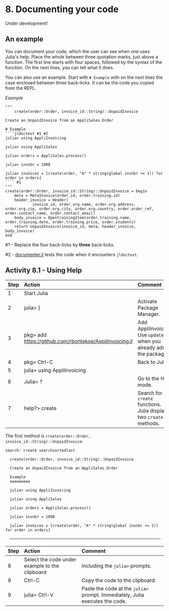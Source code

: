 # 8. Documenting your code

Under development!

## An example

You can document your code, which the user can see when one uses Julia's help. Place the whole between three quotation marks, just above a function. The first line starts with four spaces, followed by the syntax of the function. On the next lines, you can tell what it does.

You can also use an example. Start with `# Example` with on the next lines the case enclosed between three back-ticks. It can be the code you copied from the REPL.

*Example*
```
"""
    create(order::Order, invoice_id::String)::UnpaidInvoice

Create an UnpaidInvoice from an AppliSales.Order

# Example
````jldoctest #1 #2
julia> using AppliInvoicing

julia> using AppliSales

julia> orders = AppliSales.process()

julia> invnbr = 1000

julia> invoices = [create(order, "A" * string(global invnbr += 1)) for order in orders]
```` #1
"""
create(order::Order, invoice_id::String)::UnpaidInvoice = begin
    meta = MetaInvoice(order.id, order.training.id)
    header_invoice = Header(
            invoice_id, order.org.name, order.org.address, order.org.zip, order.org.city, order.org.country, order.order_ref, order.contact_name, order.contact_email)
    body_invoice = OpentrainingItem(order.training.name, order.training.date, order.training.price, order.students)
    return UnpaidInvoice(invoice_id, meta, header_invoice, body_invoice)
end
```
\#1 - Replace the four back-ticks by **three** back-ticks.

\#2 - [documenter.jl](https://github.com/JuliaDocs/Documenter.jl) tests the code when it encounters `jldoctest`.

## Activity 8.1 - Using Help

| Step | Action | Comment |
| :--- | :--- | :--- |
| 1 | Start Julia | |
| 2 | julia> ]    | Activate Package Manager. |
| 3 | pkg> add https://github.com/rbontekoe/AppliInvoicing.jl | Add AppliInvoicing. Use `update` when you already added the package. |
| 4 | pkg>  Ctrl-C | Back to Julia. |
| 5 | julia> using AppliInvoicing | |
| 6 | Julia> ? | Go to the Help mode. |
| 7 | help?> create | Search for the `create` functions. Julia displays two `create` methods. |

The first method is `create(order::Order, invoice_id::String)::UnpaidInvoice`:

```
search: create searchsortedlast

  create(order::Order, invoice_id::String)::UnpaidInvoice

  Create an UnpaidInvoice from an AppliSales.Order

  Example
  ≡≡≡≡≡≡≡≡≡

  julia> using AppliInvoicing

  julia> using AppliSales

  julia> orders = AppliSales.process()

  julia> invnbr = 1000

  julia> invoices = [create(order, "A" * string(global invnbr += 1)) for order in orders]

  ───────────────────────────────────────────────────────────────────

```

| Step | Action | Comment |
| :--- | :--- | :--- |
| 8 | Select the code under example to the clipboard| Including the `julia>` prompts.|
| 9 | Ctrl-C | Copy the code to the clipboard. |
| 9 | julia> Ctrl-V | Paste the code at the `julia>` prompt. Immediately, Julia executes the code. |
